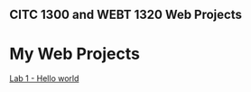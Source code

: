 ## CITC 1300 and WEBT 1320 Web Projects
<h1>My Web Projects</h1> 

<a href="Lab 1/index.html" target="_blank">Lab 1 - Hello world </a>